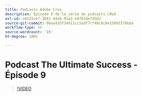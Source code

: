 ```yaml
---
title: Podcasts Adobe Crux
description: Épisode 9 de la série de podcasts CRUX
exl-id: a4125ce7-3b61-44ab-91a2-e8fb34e745b2
source-git-commit: 06aa435f34911cc5adf7cf40c8c8e15693178bda
workflow-type: ht
source-wordcount: '15'
ht-degree: 100%

---
```


# Podcast The Ultimate Success - Épisode 9

>[!VIDEO](https://video.tv.adobe.com/v/3429770?quality=12learn=on)
